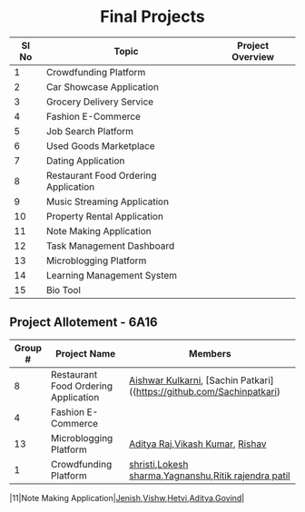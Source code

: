 <h1 align = "center">Final Projects</h1>


|Sl No | Topic | Project Overview |
|------|-------|------------------|
|1|Crowdfunding Platform||
|2|Car Showcase Application||
|3|Grocery Delivery Service||
|4|Fashion E-Commerce||
|5|Job Search Platform||
|6|Used Goods Marketplace||
|7|Dating Application||
|8|Restaurant Food Ordering Application ||
|9|Music Streaming Application||
|10|Property Rental Application||
|11|Note Making Application||
|12|Task Management Dashboard||
|13|Microblogging Platform||
|14|Learning Management System||
|15|Bio Tool||

## Project Allotement - 6A16

|Group # | Project Name | Members |
|------|-------|--------|
|8  | Restaurant Food Ordering Application | [Aishwar Kulkarni](https://github.com/Aishwar1320), [Sachin Patkari]((https://github.com/Sachinpatkari) |
|4|Fashion E-Commerce||[Nakul Lagad](https://github.com/Lagadnakul), [Aayush Vaghela](https://github.com/AAYUSH412)|
|13 | Microblogging Platform | [Aditya Raj](https://github.com/theadityaway),[Vikash Kumar](https://github.com/Vikash00022), [Rishav](https://github.com/meliodas-sama10)  |
|1|Crowdfunding Platform|[shristi](https://github.com/Shrishtikant),[Lokesh sharma](https://github.com/lokeshsharma5659),[Yagnanshu](),[Ritik rajendra patil](https://github.com/RitikRajendraPatil)|


|11|Note Making Application|[Jenish](github.com/jenishkoladiya),[Vishw](github.com/fvishw),[Hetvi](github.com/hetvipatel),[Aditya](github.com/adityajoshi),[Govind](github.com/govind)|